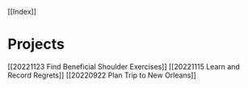 [[Index]]

# Projects
[[20221123 Find Beneficial Shoulder Exercises]]
[[20221115 Learn and Record Regrets]]
[[20220922 Plan Trip to New Orleans]]